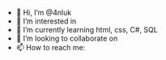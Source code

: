 - 👋 Hi, I’m @4nluk
- 👀 I’m interested in 
- 🌱 I’m currently learning html, css, C#, SQL
- 💞️ I’m looking to collaborate on 
- 📫 How to reach me: 

<!---
4nluk/4nluk is a ✨ special ✨ repository because its `README.md` (this file) appears on your GitHub profile.
You can click the Preview link to take a look at your changes.
--->

